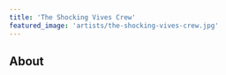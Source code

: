 ```yaml
---
title: 'The Shocking Vives Crew'
featured_image: 'artists/the-shocking-vives-crew.jpg'
---
```


## About


